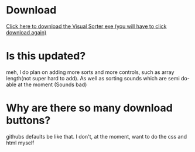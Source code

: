 # Download 
[Click here to download the Visual Sorter exe (you will have to click download again) ](https://github.com/JAB-dev/Sorts-Visualized/blob/master/Win32/Debug/Project1.exe)

# Is this updated?
meh, I do plan on adding more sorts and more controls, such as array length(not super hard to add). As well as sorting sounds which are semi do-able at the moment (Sounds bad)

# Why are there so many download buttons?
githubs defaults be like that. I don't, at the moment, want to do the css and html myself